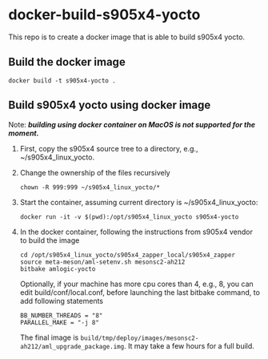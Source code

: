 # docker-build-s905x4-yocto

This repo is to create a docker image that is able to build s905x4 yocto.

## Build the docker image

```docker build -t s905x4-yocto .```

## Build s905x4 yocto using docker image

Note: ***building using docker container on MacOS is not supported for the moment.***

1. First, copy the s905x4 source tree to a directory, e.g., ~/s905x4_linux_yocto.
2. Change the ownership of the files recursively
  
   ```chown -R 999:999 ~/s905x4_linux_yocto/*```
3. Start the container, assuming current directory is ~/s905x4_linux_yocto:
  
   ```docker run -it -v $(pwd):/opt/s905x4_linux_yocto s905x4-yocto```
4. In the docker container, following the instructions from s905x4 vendor to build the image
 
   ```
   cd /opt/s905x4_linux_yocto/s905x4_zapper_local/s905x4_zapper
   source meta-meson/aml-setenv.sh mesonsc2-ah212
   bitbake amlogic-yocto
   ```

   Optionally, if your machine has more cpu cores than 4, e.g., 8, you can edit build/conf/local.conf, before launching the last bitbake command, to add following statements

   ```
   BB_NUMBER_THREADS = "8"
   PARALLEL_MAKE = "-j 8"
   ```

   The final image is ```build/tmp/deploy/images/mesonsc2-ah212/aml_upgrade_package.img```. It may take a few hours for a full build.
